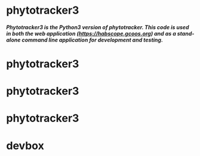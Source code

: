 # phytotracker3

##### Phytotracker3 is the Python3 version of phytotracker. This code is used in both the web application (https://habscope.gcoos.org) and as a stand-alone command line application for development and testing.




# phytotracker3
# phytotracker3
# phytotracker3
# devbox
